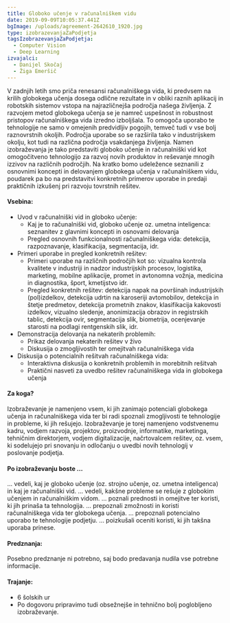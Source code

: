 ```yaml
---
title: Globoko učenje v računalniškem vidu
date: 2019-09-09T10:05:37.441Z
bgImage: /uploads/agreement-2642610_1920.jpg
type: izobrazevanjaZaPodjetja
tagsIzobrazevanjaZaPodjetja:
  - Computer Vision
  - Deep Learning
izvajalci:
  - Danijel Skočaj
  - Žiga Emeršič
---
```

V zadnjih letih smo priča renesansi računalniškega vida, ki predvsem na krilih globokega učenja dosega odlične rezultate in v obliki raznih aplikacij in robotskih sistemov vstopa na najrazličnejša področja našega življenja. Z razvojem metod globokega učenja se je namreč uspešnost in robustnost pristopov računalniškega vida izredno izboljšala. To omogoča uporabo te tehnologije ne samo v omejenih predvidljiv pogojih, temveč tudi v vse bolj raznovrstnih okoljih. Področja uporabe so se razširila tako v industrijskem okolju, kot tudi na različna področja vsakdanjega življenja. Namen izobraževanja je tako predstaviti globoko učenje in računalniški vid kot omogočitveno tehnologijo za razvoj novih produktov in reševanje mnogih izzivov na različnih področjih. Na kratko bomo udeležence seznanili z osnovnimi koncepti in delovanjem globokega učenja v računalniškem vidu, poudarek pa bo na predstavitvi konkretnih primerov uporabe in predaji praktičnih izkušenj pri razvoju tovrstnih rešitev.

#### Vsebina:

* Uvod v računalniški vid in globoko učenje:
  * Kaj je to računalniški vid, globoko učenje oz. umetna inteligenca: seznanitev z glavnimi koncepti in osnovami delovanja
  * Pregled osnovnih funkcionalnosti računalniškega vida: detekcija, razpoznavanje, klasifikacija, segmentacija, idr.
* Primeri uporabe in pregled konkretnih rešitev:
  * Primeri uporabe na različnih področjih kot so: vizualna kontrola kvalitete v industriji in nadzor industrijskih procesov, logistika, marketing, mobilne aplikacije, promet in avtonomna vožnja, medicina in diagnostika, šport, kmetijstvo idr.
  * Pregled konkretnih rešitev: detekcija napak na površinah industrijskih (pol)izdelkov, detekcija udrtin na karoseriji avtomobilov, detekcija in štetje predmetov, detekcija prometnih znakov, klasifikacija kakovosti izdelkov, vizualno sledenje, anonimizacija obrazov in registrskih tablic, detekcija ovir, segmentacija slik, biometrija, ocenjevanje starosti na podlagi rentgenskih slik, idr.
* Demonstracija delovanja na nekaterih problemih:
  * Prikaz delovanja nekaterih rešitev v živo
  * Diskusija o zmogljivostih ter omejitvah računalniškega vida
* Diskusija o potencialnih rešitvah računalniškega vida:
  * Interaktivna diskusija o konkretnih problemih in morebitnih rešitvah
  * Praktični nasveti za uvedbo rešitev računalniškega vida in globokega učenja

#### Za koga?

Izobraževanje je namenjeno vsem, ki jih zanimajo potenciali globokega učenja in računalniškega vida ter bi radi spoznali zmogljivosti te tehnologije in probleme, ki jih rešujejo. Izobraževanje je torej namenjeno vodstvenemu kadru, vodjem razvoja, projektov, proizvodnje, informatike, marketinga, tehničnim direktorjem, vodjem digitalizacije, načrtovalcem rešitev, oz. vsem, ki sodelujejo pri snovanju in odločanju o uvedbi novih tehnologij v poslovanje podjetja.

#### Po izobraževanju boste ...
... vedeli, kaj je globoko učenje (oz. strojno učenje, oz. umetna inteligenca) in kaj je računalniški vid.
... vedeli, kakšne probleme se rešuje z globokim učenjem in računalniškim vidom.
... poznali prednosti in omejitve ter koristi, ki jih prinaša ta tehnologija.
... prepoznali zmožnosti in koristi računalniškega vida ter globokega učenja.
... prepoznali potencialno uporabo te tehnologije podjetju.
... poizkušali oceniti koristi, ki jih takšna uporaba prinese.

#### Predznanja:
Posebno predznanje ni potrebno, saj bodo predavanja nudila vse potrebne informacije. 

#### Trajanje:
* 6 šolskih ur
* Po dogovoru pripravimo tudi obsežnejše in tehnično bolj poglobljeno izobraževanje.
